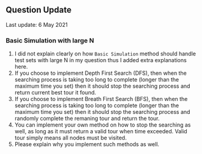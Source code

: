 ## Question Update
Last update: 6 May 2021

### Basic Simulation with large N
1. I did not explain clearly on how `Basic Simulation` method should handle test sets with large N in my question thus I added extra explanations here.
2. If you choose to implement Depth First Search (DFS), then when the searching process is taking too long to complete (longer than the maximum time you set) then it should stop the searching process and return current best tour it found.
3. If you choose to implement Breath First Search (BFS), then when the searching process is taking too long to complete (longer than the maximum time you set) then it should stop the searching process and randomly complete the remaning tour and return the tour.
4. You can implement your own method on how to stop the searching as well, as long as it must return a valid tour when time exceeded. Valid tour simply means all nodes must be visited.
5. Please explain why you implement such methods as well.
